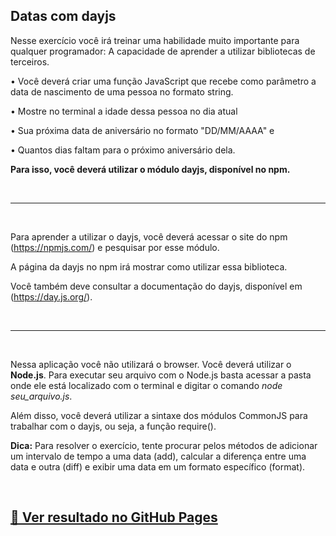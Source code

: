 ## Datas com dayjs

Nesse exercício você irá treinar uma habilidade muito importante para qualquer programador: A capacidade de aprender a utilizar bibliotecas de terceiros.

• Você deverá criar uma função JavaScript que recebe como parâmetro a data de nascimento de uma pessoa no formato string.

• Mostre no terminal a idade dessa pessoa no dia atual 

• Sua próxima data de aniversário no formato "DD/MM/AAAA" e 

• Quantos dias faltam para o próximo aniversário dela. 

**Para isso, você deverá utilizar o módulo dayjs, disponível no npm.**

<br>
<hr>
<br>

Para aprender a utilizar o dayjs, você deverá acessar o site do npm (https://npmjs.com/) e pesquisar por esse módulo.

A página da dayjs no npm irá mostrar como utilizar essa biblioteca. 

Você também deve consultar a documentação do dayjs, disponível em (https://day.js.org/).

<br>
<hr>
<br>

Nessa aplicação você não utilizará o browser. Você deverá utilizar o **Node.js**. 
Para executar seu arquivo com o Node.js basta acessar a pasta onde ele está localizado com o terminal e digitar o comando *node seu_arquivo.js*. 

Além disso, você deverá utilizar a sintaxe dos módulos CommonJS para trabalhar com o dayjs, ou seja, a função require().

**Dica:** Para resolver o exercício, tente procurar pelos métodos de adicionar um intervalo de tempo a uma data (add), calcular a diferença entre uma data e outra (diff) e exibir uma data em um formato específico (format).

<br>

## [🚀 Ver resultado no GitHub Pages](https://geovanaborba.github.io/Curso_OneBitCode/M%C3%B3dulo%20JS/Exercício%2016%20-%20Datas%20com%20dayjs)
